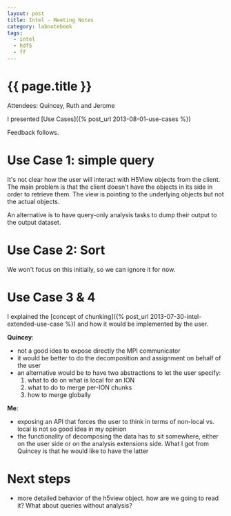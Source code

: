 ```yaml
---
layout: post
title: Intel - Meeting Notes
category: labnotebook
tags:
  - intel
  - hdf5
  - ff
---
```


# {{ page.title }}

Attendees: Quincey, Ruth and Jerome

I presented [Use Cases]({% post_url 2013-08-01-use-cases %})

Feedback follows.

# Use Case 1: simple query

It's not clear how the user will interact with H5View objects from the client. The main problem is 
that the client doesn't have the objects in its side in order to retrieve them. The view is pointing 
to the underlying objects but not the actual objects.

An alternative is to have query-only analysis tasks to dump their output to the output dataset.

# Use Case 2: Sort

We won't focus on this initially, so we can ignore it for now.

# Use Case 3 & 4

I explained the [concept of chunking]({% post_url 2013-07-30-intel-extended-use-case %}) and how it 
would be implemented by the user.

**Quincey**:
  - not a good idea to expose directly the MPI communicator
  - it would be better to do the decomposition and assignment on behalf of the user
  - an alternative would be to have two abstractions to let the user specify:
     1. what to do on what is local for an ION
     2. what to do to merge per-ION chunks
     3. how to merge globally

**Me**:
  - exposing an API that forces the user to think in terms of non-local vs. local is not so good 
    idea in my opinion
  - the functionality of decomposing the data has to sit somewhere, either on the user side or on 
    the analysis extensions side. What I got from Quincey is that he would like to have the latter

# Next steps

  - more detailed behavior of the h5view object. how are we going to read it? What about queries 
    without analysis?

